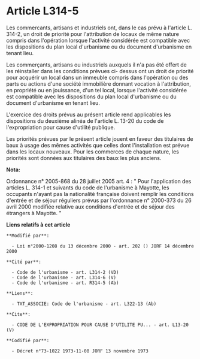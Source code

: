 # Article L314-5

Les commercants, artisans et industriels ont, dans le cas prévu à l'article L. 314-2, un droit de priorité pour l'attribution
de locaux de même nature compris dans l'opération lorsque l'activité considérée est compatible avec les dispositions du plan
local d'urbanisme ou du document d'urbanisme en tenant lieu. 

Les commerçants, artisans ou industriels auxquels il n'a pas été offert de les réinstaller dans les conditions prévues ci-
dessus ont un droit de priorité pour acquérir un local dans un immeuble compris dans l'opération ou des parts ou actions
d'une société immobilière donnant vocation à l'attribution, en propriété ou en jouissance, d'un tel local, lorsque l'activité
considérée est compatible avec les dispositions du plan local d'urbanisme ou du document d'urbanisme en tenant lieu. 

L'exercice des droits prévus au présent article rend applicables les dispositions du deuxième alinéa de l'article L. 13-20 du
code de l'expropriation pour cause d'utilité publique. 

Les priorités prévues par le présent article jouent en faveur des titulaires de baux à usage des mêmes activités que celles
dont l'installation est prévue dans les locaux nouveaux. Pour les commerces de chaque nature, les priorités sont données aux
titulaires des baux les plus anciens.

**Nota:**

Ordonnance n° 2005-868 du 28 juillet 2005 art. 4 : " Pour l'application des articles L. 314-1 et suivants du code de
l'urbanisme à Mayotte, les occupants n'ayant pas la nationalité française doivent remplir les conditions d'entrée et de
séjour réguliers prévus par l'ordonnance n° 2000-373 du 26 avril 2000 modifiée relative aux conditions d'entrée et de séjour
des étrangers à Mayotte. "

**Liens relatifs à cet article**

	**Modifié par**:

	  - Loi n°2000-1208 du 13 décembre 2000 - art. 202 () JORF 14 décembre 2000

	**Cité par**:

	  - Code de l'urbanisme - art. L314-2 (VD)
	  - Code de l'urbanisme - art. L314-6 (V)
	  - Code de l'urbanisme - art. R314-5 (Ab)

	**Liens**:

	  - TXT_ASSOCIE: Code de l'urbanisme - art. L322-13 (Ab)

	**Cite**:

	  - CODE DE L'EXPROPRIATION POUR CAUSE D'UTILITE PU... - art. L13-20 (V)

	**Codifié par**:

	  - Décret n°73-1022 1973-11-08 JORF 13 novembre 1973
